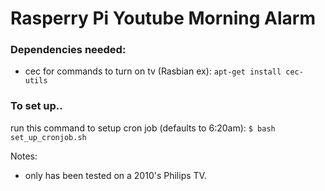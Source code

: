 # Rasperry Pi Youtube Morning Alarm

### Dependencies needed:
 - cec for commands to turn on tv (Rasbian ex):
 ``` apt-get install cec-utils ```
### To set up..
run this command to setup cron job (defaults to 6:20am):
``` $ bash set_up_cronjob.sh ```

Notes: 
  - only has been tested on a 2010's Philips TV.

